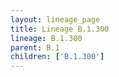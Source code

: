 ```yaml
---
layout: lineage_page
title: Lineage B.1.300
lineage: B.1.300
parent: B.1
children: ['B.1.300']
---
```

